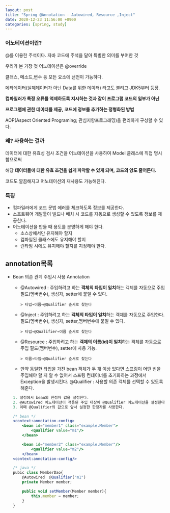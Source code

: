 ```yaml
---
layout: post
title: "Spring @Annotation - Autowired, Resource ,Inject"
date: 2020-12-23 11:56:00 +0900
categories: [spring, study]
---
```


### 어노테이션이란?

@를 이용한 주석이다. 자바 코드에 주석을 달아 특별한 의미를 부여한 것

우리가 본 가장 첫 어노테이션은 @override

클래스, 메소드,변수 등 모든 요소에 선언이 가능하다.

메타데이터(실제데이터가 아닌 Data를 위한 데이터) 라고도 불리고 JDK5부터 등장.

**컴파일러가 특정 오류를 억제하도록 지시하는 것과 같이 프로그램 코드의 일부가 아닌**

**프로그램에 관한 데이터를 제공, 코드에 정보를 추가하는 정형화된 방법**

AOP(Aspect Oriented Programing; 관심지향프로그래밍)을 편리하게 구성할 수 있다.

### 왜? 사용하는 걸까

데이터에 대한 유효성 검사 조건을 어노테이션을 사용하여 Model 클래스에 직접 명시함으로써

해당 **데이터들에 대한 유효 조건을 쉽게 파악할 수 있게 되며, 코드의 양도 줄어든다.**

코드도 깔끔해지고 어노테이션의 재사용도 가능해진다.

### 특징

- 컴파일러에게 코드 문법 에러를 체크하도록 정보를 제공한다.
- 소프트웨어 개발툴이 빌드나 배치 시 코드를 자동으로 생성할 수 있도록 정보를 제공한다.
- 어노테이션을 만들 때 용도를 분명하게 해야 한다.
  - 소스상에서만 유지해야 할지
  - 컴파일된 클래스에도 유지해야 할지
  - 런타임 시에도 유지해야 할지를 지정해야 한다.

## annotation목록

- Bean 의존 관계 주입시 사용 Annotation

  - @Autowired : 주입하려고 하는 **객체의 타입이 일치**하는 객체를 자동으로 주입
    필드(멤버변수), 생성자, setter에 붙일 수 있다.

        > 타입→이름→@Qualifier 순서로 찾는다

  - @Inject : 주입하려고 하는 **객체의 타입이 일치**하는 객체를 자동으로 주입한다.
    필드(멤버변수), 생성자, setter,멤버변수에 붙일 수 있다.

        > 타입→@Qualifier→이름 순서로 찾는다

  - @Resource : 주입하려고 하는 **객체의 이름(id)이 일치**하는 객체를 자동으로 주입
    필드(멤버변수), setter에 사용 가능.

        > 이름→타입→@Qualifier 순서로 찾는다

  - 만약 동일한 타입을 가진 bean 객체가 두 개 이상 있다면 스프링이 어떤 빈을 주입해야 할 지 알 수 없어서 스프링 컨테이너를 초기화하는 과정에서 Exception을 발생시킨다.
    @Qualifier : 사용할 의존 객체를 선택할 수 있도록 해준다.

  ```jsx
  1. 설정에서 bean의 한정자 값을 설정한다.
  2. @Autowired 어노테이션이 적용된 주입 대상에 @Qualifier 어노테이션을 설정한다.
  3. 이때 @Qualifier의 값으로 앞서 설정한 한정자를 사용한다.

  /* bean */
  <context:annotation-config>
      <bean id="member1" class="example.Member">
          <qualifier value="m1"/>
      </bean>

      <bean id="member2" class="example.Member"/>
          <qualifier value="m2"/>
      </bean>
  <context:annotation-config/>

  /* java */
  pubic class MemberDao{
      @Autowired  @Qualifier("m1")
      private Member member;

      public void setMember(Member member){
          this.member = member;
      }
  }
  ```
